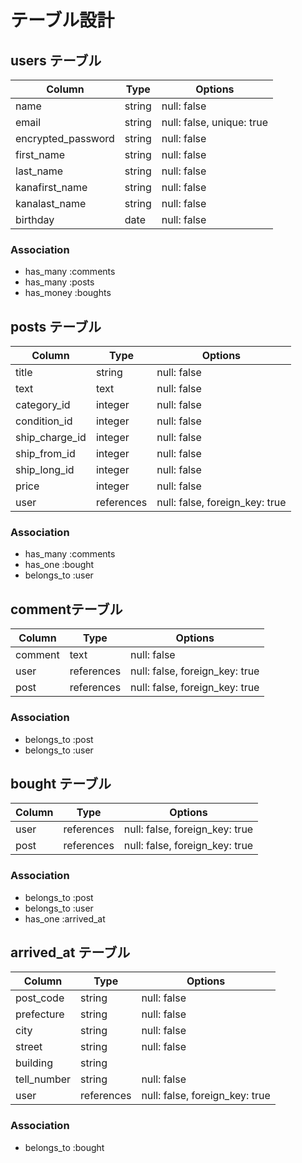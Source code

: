 # テーブル設計

## users テーブル

| Column             | Type   | Options     |
| ------------------ | ------ | ----------- |
| name               | string | null: false |
| email              | string | null: false, unique: true |
| encrypted_password | string | null: false |
| first_name         | string | null: false |
| last_name          | string | null: false |
| kanafirst_name     | string | null: false |
| kanalast_name      | string | null: false |
| birthday           | date   | null: false |



### Association

- has_many :comments
- has_many :posts
- has_money :boughts


## posts テーブル

| Column        | Type       | Options     |
| ------        | ------     | ----------- |
| title         | string     | null: false |
| text          | text       | null: false |
| category_id   | integer    | null: false |
| condition_id  | integer    | null: false |
| ship_charge_id| integer   | null: false |
| ship_from_id  | integer    | null: false |
| ship_long_id  | integer    | null: false |
| price         | integer    | null: false |
| user          | references | null: false, foreign_key: true |



### Association

- has_many :comments
- has_one :bought
- belongs_to :user

##  commentテーブル

| Column | Type       | Options                        |
| ------ | ---------- | ------------------------------ |
| comment | text       | null: false |
| user    | references | null: false, foreign_key: true |
| post    | references | null: false, foreign_key: true |


### Association

- belongs_to :post
- belongs_to :user

## bought テーブル

| Column  | Type       | Options                        |
| ------- | ---------- | ------------------------------ |
| user    | references | null: false, foreign_key: true |
| post    | references | null: false, foreign_key: true |

### Association

- belongs_to :post
- belongs_to :user
- has_one :arrived_at

## arrived_at テーブル

| Column     |  Type      | Options                        |
| -------    | ---------- | ------------------------------ |
| post_code  | string     | null: false                    |
| prefecture | string     | null: false                    |
| city       | string     | null: false                    |
| street     | string     | null: false                    |
| building   | string     |                                |
| tell_number| string     | null: false                    |
| user       | references | null: false, foreign_key: true |
 

### Association

- belongs_to :bought

